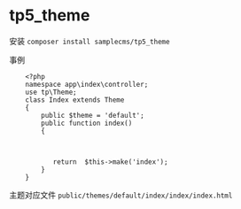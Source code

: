 # tp5_theme

安装  `composer install samplecms/tp5_theme`


事例

		<?php
		namespace app\index\controller;
		use tp\Theme;
		class Index extends Theme
		{
			public $theme = 'default';
		    public function index()
		    {
		    	

		       
		       return  $this->make('index');
		    }
		}



主题对应文件 `public/themes/default/index/index/index.html`